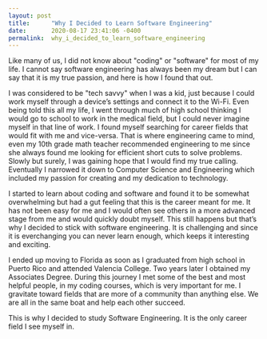 ```yaml
---
layout: post
title:      "Why I Decided to Learn Software Engineering"
date:       2020-08-17 23:41:06 -0400
permalink:  why_i_decided_to_learn_software_engineering
---
```



Like many of us, I did not know about "coding" or "software" for most of my life. I cannot say software engineering has always been my dream but I can say that it is my true passion, and here is how I found that out.

I was considered to be "tech savvy" when I was a kid, just because I could work myself through a device’s settings and connect it to the Wi-Fi. Even being told this all my life, I went through much of high school thinking I would go to school to work in the medical field, but I could never imagine myself in that line of work. I found myself searching for career fields that would fit with me and vice-versa. That is where engineering came to mind, even my 10th grade math teacher recommended engineering to me since she always found me looking for efficient short cuts to solve problems. Slowly but surely, I was gaining hope that I would find my true calling. Eventually I narrowed it down to Computer Science and Engineering which included my passion for creating and my dedication to technology.
 
 I started to learn about coding and software and found it to be somewhat overwhelming but had a gut feeling that this is the career meant for me. It has not been easy for me and I would often see others in a more advanced stage from me and would quickly doubt myself. This still happens but that’s why I decided to stick with software engineering. It is challenging and since it is everchanging you can never learn enough, which keeps it interesting and exciting. 

I ended up moving to Florida as soon as I graduated from high school in Puerto Rico and attended Valencia College. Two years later I obtained my Associates Degree. During this journey I met some of the best and most helpful people, in my coding courses, which is very important for me. I gravitate toward fields that are more of a community than anything else. We are all in the same boat and help each other succeed. 

This is why I decided to study Software Engineering. It is the only career field I see myself in. 

